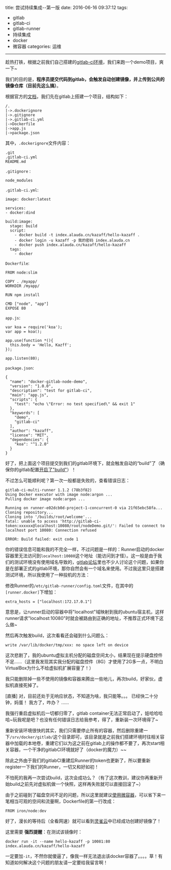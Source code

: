 title: 尝试持续集成--第一版
date: 2016-06-16 09:37:12
tags:
- gitlab
- gitlab-ci
- gitlab-runner
- 持续集成
- docker
- 微容器
categories: 运维
---

趁热打铁，根据之前我们自己搭建的[gitlab-ci环境](http://blog.kazaff.me/2016/06/15/%E5%9F%BA%E4%BA%8Edocker+gitlabCI%E6%90%AD%E5%BB%BA%E7%A7%81%E6%9C%89%E6%8C%81%E7%BB%AD%E9%9B%86%E6%88%90%E7%8E%AF%E5%A2%83/)，我们来跑一个demo项目，爽一下~

我们的目的是，**程序员提交代码到gitlab，会触发自动创建镜像，并上传到公共的镜像仓库（目前先这么搞）**。

根据官方的[文档](https://doc.gitlab.cc/ce/ci/docker/using_docker_build.html)，我们先在gitlab上搭建一个项目，结构如下：
```
/.
|->.dockerignore
|->.gitignore
|->.gitlab-ci.yml
|->Dockerfile
|->app.js
|->package.json
```
其中，`.dockerignore`文件内容：
```
.git
.gitlab-ci.yml
README.md
```

`.gitignore` :
```
node_modules
```

`.gitlab-ci.yml`:
```
image: docker:latest

services:
- docker:dind

build:image:
  stage: build
  script:
    - docker build -t index.alauda.cn/kazaff/hello-kazaff .
    - docker login -u kazaff -p 我的密码 index.alauda.cn
    - docker push index.alauda.cn/kazaff/hello-kazaff
  tags:
    - docker
```
`Dockerfile`:
```
FROM node:slim

COPY . /myapp/
WORKDIR /myapp/

RUN npm install

CMD ["node", "app"]
EXPOSE 80
```

`app.js`:
```
var koa = require('koa');
var app = koa();

app.use(function *(){
  this.body = 'Hello, Kazff';
});

app.listen(80);
```

`package.json`:
```
{
  "name": "docker-gitlab-node-demo",
  "version": "1.0.0",
  "description": "test for gitlab-ci",
  "main": "app.js",
  "scripts": {
    "test": "echo \"Error: no test specified\" && exit 1"
  },
  "keywords": [
    "demo",
    "gitlab-ci"
  ],
  "author": "kazaff",
  "license": "MIT",
  "dependencies": {
    "koa": "^1.2.0"
  }
}
```

好了，把上面这个项目提交到我们的gitlab环境下，就会触发自动的“build”了（确保你的gitlab配置[开启了"build"](https://doc.gitlab.cc/ce/ci/enable_or_disable_ci.html)）！

不过怎么可能顺利呢？第一次一般都是失败的，查看错误日志：
```shell
gitlab-ci-multi-runner 1.1.2 (78b3f82)
Using Docker executor with image node:argon ...
Pulling docker image node:argon ...

Running on runner-e02dcb0d-project-1-concurrent-0 via 21f65ebc58fa...
Cloning repository...
Cloning into '/builds/root/welcome'...
fatal: unable to access 'http://gitlab-ci-token:xxxxxx@localhost:10080/root/nodeDemo.git/': Failed to connect to localhost port 10080: Connection refused

ERROR: Build failed: exit code 1
```
你的错误信息可能和我的不完全一样，不过问题是一样的：Runner启动的docker容器里无法访问到`localhost:10080`这个地址（能访问到才怪）。这一般是由于我们的测试环境没有使用域名导致的，[gitlab论坛](https://gitlab.com/gitlab-org/gitlab-ci-multi-runner/issues/1036)里也不少人讨论这个问题，如果你是在部署正式的gitlab环境，那你自然会有一个域名来使用。不过我这里只是搭建测试环境，所以我使用了一种投机的方法：

修改Runner的`/etc/gitlab-runner/config.toml`文件，在其中的`[runner.docker]`下增加：
```
extra_hosts = ["localhost:172.17.0.1"]
```
意思是，让runner启动的容器中将"localhost"域映射到我的ubuntu宿主机，这样runner请求"localhost:10080"时就会被路由到正确的地址，不推荐正式环境下这么做~

然后再次触发build，这次看看还会碰到什么问题么：
```
write /var/lib/docker/tmp/xxx: no space left on device
```
这次悲剧了，我的ubuntu虚拟主机分配的磁盘空间太小，结果现在提示硬盘控件不足……（这里我发现其实我分配的磁盘控件（8G）才使用了2G多一点，不明白VirtualBox为什么不给虚拟机扩展容量了！）

我只能删除掉一些不使用的镜像和容器来腾出一些地儿，再次build，好家伙，虚拟机直接死掉了。

[直播]
对，目前还处于无响应状态，不知道为啥，我只能等。。。
已经快二十分钟，妈蛋！
我方了，咋办？
......

我强行重启虚拟机后一切都归零了，gitlab container无法正常启动了，娃哈哈哈哈~玩我呢是吧？也没有任何错误日志给我参考，得了，重新装一次环境得了~

重新安装环境很快的其实，我们只需要停止所有的容器，然后删除重建一下`/srv/docker/gitlab/`这个目录即可，该目录就是之前我们搭建环境时往相关容器中加载的本地卷，重建它们以为这之前在gitlab上的操作都不要了，再次start相关容器，一个干净的gitlabCI环境就好了（docker的魔力）~~

除此之外由于我们的gitlabCI重建后Runner的token也更新了，所以要重新register一下我们的Runner，一切又和好如初！

不怕死的我再一次尝试build，这次会成功么？（有了这次教训，建议你再重新开始build之前先对虚拟机做一个快照，这样再失败就可以直接回滚了~）

由于之前碰到了磁盘空间不足的问题，所以这里就建议[使用微容器](https://community.qingcloud.com/topic/371/%E5%BE%AE%E5%AE%B9%E5%99%A8-%E5%B0%8F%E7%9A%84-%E8%BD%BB%E4%BE%BF%E7%9A%84docker%E5%AE%B9%E5%99%A8)，可以省下来一笔相当可观的空间和流量啊，Dockerfile的第一行改成：
```
FROM iron/node:dev
```

好了，漫长的等待后（全看网速）就可以看到[灵雀云](https://hub.alauda.cn/repos/kazaff/hello-kazaff)中已经成功创建好镜像了！

这里需要 **强烈提醒**：在测试该镜像时：
```
docker run -it --name hello-kazaff -p 10081:80 index.alauda.cn/kazaff/hello-kazaff
```
一定要加`-it`，不然你就傻逼了，像我一样无法退出该docker容器了。。。。草！有知道如何解决这个问题的朋友请一定要给我留言啊！
